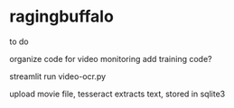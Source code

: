 # ragingbuffalo

to do

organize code for video monitoring
add training code? 


streamlit run video-ocr.py

upload movie file, tesseract extracts text, stored in sqlite3
